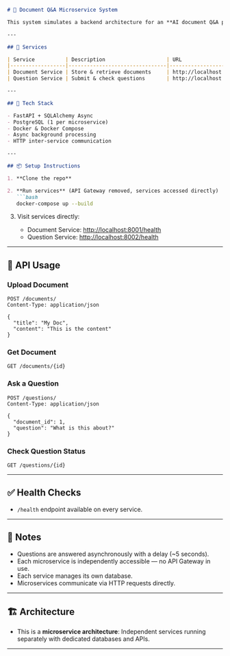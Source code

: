 ````markdown
# 🧠 Document Q&A Microservice System

This system simulates a backend architecture for an **AI document Q&A platform**, using Python microservices with FastAPI, PostgreSQL, and async background tasks.

---

## 🚀 Services

| Service          | Description                    | URL                     |
|------------------|--------------------------------|-------------------------|
| Document Service | Store & retrieve documents     | http://localhost:8001    |
| Question Service | Submit & check questions       | http://localhost:8002    |

---

## 🧰 Tech Stack

- FastAPI + SQLAlchemy Async  
- PostgreSQL (1 per microservice)  
- Docker & Docker Compose  
- Async background processing  
- HTTP inter-service communication  

---

## 📦 Setup Instructions

1. **Clone the repo**

2. **Run services** (API Gateway removed, services accessed directly)
   ```bash
   docker-compose up --build
````

3. Visit services directly:

   * Document Service: [http://localhost:8001/health](http://localhost:8001/health)
   * Question Service: [http://localhost:8002/health](http://localhost:8002/health)

---

## 🔗 API Usage

### Upload Document

```http
POST /documents/
Content-Type: application/json

{
  "title": "My Doc",
  "content": "This is the content"
}
```

### Get Document

```http
GET /documents/{id}
```

### Ask a Question

```http
POST /questions/
Content-Type: application/json

{
  "document_id": 1,
  "question": "What is this about?"
}
```

### Check Question Status

```http
GET /questions/{id}
```

---

## ✅ Health Checks

* `/health` endpoint available on every service.

---

## 📌 Notes

* Questions are answered asynchronously with a delay (\~5 seconds).
* Each microservice is independently accessible — no API Gateway in use.
* Each service manages its own database.
* Microservices communicate via HTTP requests directly.

---

## 🏗️ Architecture

* This is a **microservice architecture**:
  Independent services running separately with dedicated databases and APIs.

---



